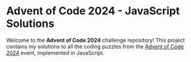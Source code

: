 # Advent of Code 2024 - JavaScript Solutions

Welcome to the **Advent of Code 2024** challenge repository! This project contains my solutions to all the coding puzzles from the [Advent of Code 2024](https://adventofcode.com/2024) event, implemented in JavaScript.

